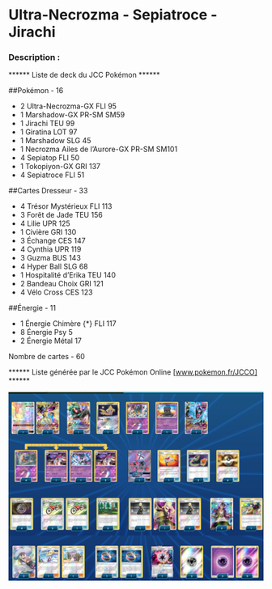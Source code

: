 # Ultra-Necrozma - Sepiatroce - Jirachi


### Description : 


****** Liste de deck du JCC Pokémon ******

##Pokémon - 16

* 2 Ultra-Necrozma-GX FLI 95
* 1 Marshadow-GX PR-SM SM59
* 1 Jirachi TEU 99
* 1 Giratina LOT 97
* 1 Marshadow SLG 45
* 1 Necrozma Ailes de l’Aurore-GX PR-SM SM101
* 4 Sepiatop FLI 50
* 1 Tokopiyon-GX GRI 137
* 4 Sepiatroce FLI 51

##Cartes Dresseur - 33

* 4 Trésor Mystérieux FLI 113
* 3 Forêt de Jade TEU 156
* 4 Lilie UPR 125
* 1 Civière GRI 130
* 3 Échange CES 147
* 4 Cynthia UPR 119
* 3 Guzma BUS 143
* 4 Hyper Ball SLG 68
* 1 Hospitalité d’Erika TEU 140
* 2 Bandeau Choix GRI 121
* 4 Vélo Cross CES 123

##Énergie - 11

* 1 Énergie Chimère {*} FLI 117
* 8 Énergie Psy  5
* 2 Énergie Métal  17

Nombre de cartes - 60

****** Liste générée par le JCC Pokémon Online [www.pokemon.fr/JCCO] ******


![alt text](img/Ultra-NecrozmaSepiatroceJirachi.png)
